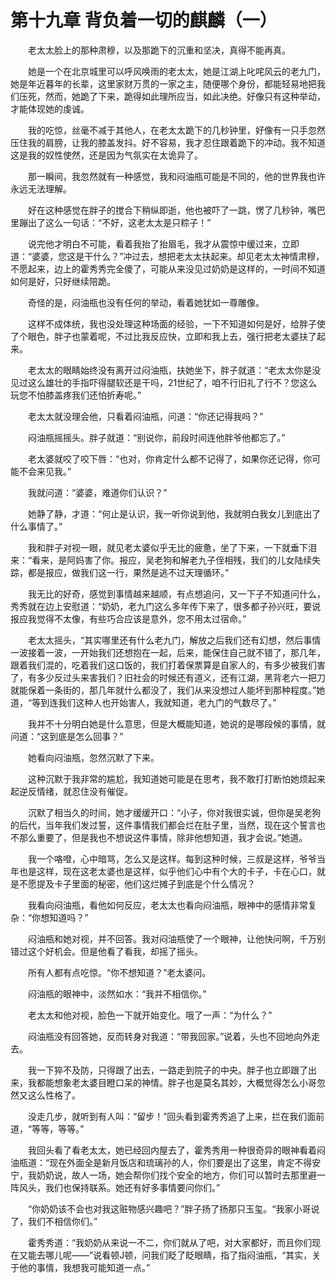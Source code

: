 # 第十九章 背负着一切的麒麟（一）


　　老太太脸上的那种肃穆，以及那跪下的沉重和坚决，真得不能再真。

　　她是一个在北京城里可以呼风唤雨的老太太，她是江湖上叱咤风云的老九门，她是年近暮年的长辈，这里家财万贯的一家之主，随便哪个身份，都能轻易地把我们压死，然而，她跪了下来，跪得如此理所应当，如此决绝。好像只有这种举动，才能体现她的虔诚。

　　我的吃惊，丝毫不减于其他人，在老太太跪下的几秒钟里，好像有一只手忽然压住我的肩膀，让我的膝盖发抖。好不容易，我才忍住跟着跪下的冲动。我不知道这是我的奴性使然，还是因为气氛实在太诡异了。

　　那一瞬间，我忽然就有一种感觉，我和闷油瓶可能是不同的，他的世界我也许永远无法理解。

　　好在这种感觉在胖子的搅合下稍纵即逝，他也被吓了一跳，愣了几秒钟，嘴巴里蹦出了这么一句话：“不好，这老太太是只粽子！”

　　说完他才明白不可能，看着我抬了抬眉毛，我才从震惊中缓过来，立即道：“婆婆，您这是干什么？”冲过去，想把老太太扶起来。却见老太太神情肃穆，不愿起来，边上的霍秀秀完全傻了，可能从来没见过奶奶是这样的，一时间不知道如何是好，只好继续陪跪。

　　奇怪的是，闷油瓶也没有任何的举动，看着她犹如一尊雕像。

　　这样不成体统，我也没处理这种场面的经验，一下不知道如何是好，给胖子使了个眼色，胖子也蒙着呢，不过比我反应快，立即和我上去，强行把老太婆扶了起来。

　　老太太的眼睛始终没有离开过闷油瓶，扶她坐下，胖子就道：“老太太你是没见过这么雄壮的手指吓得腿软还是干吗，21世纪了，咱不行旧礼了行不？您这么玩您不怕膝盖疼我们还怕折寿呢。”

　　老太太就没理会他，只看着闷油瓶，问道：“你还记得我吗？”

　　闷油瓶摇摇头。胖子就道：“别说你，前段时间连他胖爷他都忘了。”

　　老太婆就咬了咬下唇：“也对，你肯定什么都不记得了，如果你还记得，你可能不会来见我。”

　　我就问道：“婆婆，难道你们认识？”

　　她静了静，才道：“何止是认识，我一听你说到他，我就明白我女儿到底出了什么事情了。”

　　我和胖子对视一眼，就见老太婆似乎无比的疲惫，坐了下来，一下就垂下泪来：“看来，是阿妈害了你。报应，吴老狗和解老九子侄相残，我们的儿女陆续失踪，都是报应，做我们这一行，果然是逃不过天理循环。”

　　我无比的好奇，感觉到事情越来越顺，有点想追问，又一下子不知道问什么，秀秀就在边上安慰道：“奶奶，老九门这么多年传下来了，很多都子孙兴旺，要说报应我觉得不太像，有些巧合应该是意外，您不用太过宿命。”

　　老太太摇头，“其实哪里还有什么老九门，解放之后我们还有幻想，然后事情一波接着一波，一开始我们还想抱在一起，后来，能保住自己就不错了，那几年，跟着我们混的，吃着我们这口饭的，我们打着保票算是自家人的，有多少被我们害了，有多少反过头来害我们？旧社会的时候还有道义，还有江湖，黑背老六一把刀就能保着一条街的，那几年就什么都没了，我们从来没想过人能坏到那种程度。”她道，“等到连我们这种人也开始害人，我就知道，老九门的气数尽了。”

　　我并不十分明白她是什么意思，但是大概能知道，她说的是哪段候的事情，就问道：“这到底是怎么回事？”

　　她看向闷油瓶，忽然沉默了下来。

　　这种沉默于我非常的尴尬，我知道她可能是在思考，我不敢打打断怕她烦起来起逆反情绪，就忍住没有催促。

　　沉默了相当久的时间，她才缓缓开口：“小子，你对我很实诚，但你是吴老狗的后代，当年我们发过誓，这件事情我们都会烂在肚子里，当然，现在这个誓言也不那么重要了，但是我也不想说这件事情，除非他想知道，我才会说。”她道。

　　我一个咯噔，心中暗骂，怎么又是这样。每到这种时候，三叔是这样，爷爷当年也是这样，现在这老太婆也是这样，似乎他们心中有个大的卡子，卡在心口，就是不愿提及卡子里面的秘密，他们这烂摊子到底是个什么情况？

　　我看向闷油瓶，看他如何反应，老太太也看向闷油瓶，眼神中的感情非常复杂：“你想知道吗？”

　　闷油瓶和她对视，并不回答。我对闷油瓶使了一个眼神，让他快问啊，千万别错过这个好机会。但是他看了看我，却摇了摇头。

　　所有人都有点吃惊。“你不想知道？”老太婆问。

　　闷油瓶的眼神中，淡然如水：“我并不相信你。”

　　老太太和他对视，脸色一下就开始变化。哦了一声：“为什么？”

　　闷油瓶没有回答她，反而转身对我道：“带我回家。”说着，头也不回地向外走去。

　　我一下猝不及防，只得跟了出去，一路走到院子的中央。胖子也立即跟了出来，我都能想象老太婆目瞪口呆的神情。胖子也是莫名其妙，大概觉得怎么小哥忽然又这么性格了。

　　没走几步，就听到有人叫：“留步！”回头看到霍秀秀追了上来，拦在我们面前道，“等等，等等。”

　　我回头看了看老太太，她已经回内屋去了，霍秀秀用一种很奇异的眼神看着闷油瓶道：“现在外面全是新月饭店和琉璃孙的人，你们要是出了这里，肯定不得安宁，我奶奶说，故人一场，她会帮你们找个安全的地方，你们可以暂时去那里避一阵风头，我们也保持联系。她还有好多事情要问你们。”

　　“你奶奶该不会也对我这赃物感兴趣吧？”胖子扬了扬那只玉玺。“我家小哥说了，我们不相信你们。”

　　霍秀秀道：“我奶奶从来说一不二，你们就从了吧，对大家都好，而且你们现在又能去哪儿呢——”说看顿J顿，问我们眨了眨眼睛，指了指闷油瓶，“其实，关于他的事情，我想我可能知道一点。”

